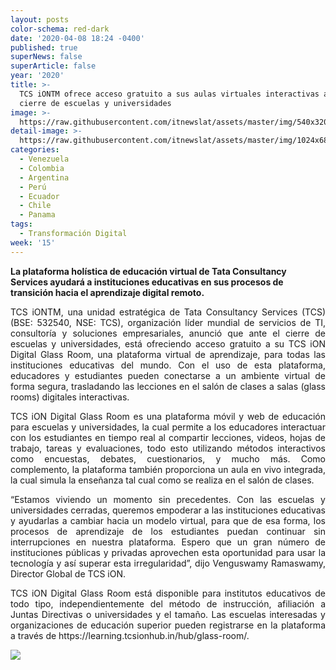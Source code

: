 ```yaml
---
layout: posts
color-schema: red-dark
date: '2020-04-08 18:24 -0400'
published: true
superNews: false
superArticle: false
year: '2020'
title: >-
  TCS iONTM ofrece acceso gratuito a sus aulas virtuales interactivas ante el
  cierre de escuelas y universidades
image: >-
  https://raw.githubusercontent.com/itnewslat/assets/master/img/540x320/Salon-de-Clase-p.jpg
detail-image: >-
  https://raw.githubusercontent.com/itnewslat/assets/master/img/1024x680/Salon-de-Clase-g.jpg
categories:
  - Venezuela
  - Colombia
  - Argentina
  - Perú
  - Ecuador
  - Chile
  - Panama
tags:
  - Transformación Digital
week: '15'
---
```

**La plataforma holística de educación virtual de Tata Consultancy Services ayudará a instituciones educativas en sus procesos de transición hacia el aprendizaje digital remoto.**

<p style="text-align: justify;">TCS iONTM, una unidad estratégica de Tata Consultancy Services (TCS) (BSE: 532540, NSE: TCS), organización líder mundial de servicios de TI, consultoría y soluciones empresariales, anunció que ante el cierre de escuelas y universidades, está ofreciendo acceso gratuito a su TCS iON Digital Glass Room, una plataforma virtual de aprendizaje, para todas las instituciones educativas del mundo. Con el uso de esta plataforma, educadores y estudiantes pueden conectarse a un ambiente virtual de forma segura, trasladando las lecciones en el salón de clases a salas (glass rooms) digitales interactivas.</p>

<p style="text-align: justify;">TCS iON Digital Glass Room es una plataforma móvil y web de educación para escuelas y universidades, la cual permite a los educadores interactuar con los estudiantes en tiempo real al compartir lecciones, videos, hojas de trabajo, tareas y evaluaciones, todo esto utilizando métodos interactivos como encuestas, debates, cuestionarios, y mucho más. Como complemento, la plataforma también proporciona un aula en vivo integrada, la cual simula la enseñanza tal cual como se realiza en el salón de clases.</p>

<p style="text-align: justify;">“Estamos viviendo un momento sin precedentes. Con las escuelas y universidades cerradas, queremos empoderar a las instituciones educativas y ayudarlas a cambiar hacia un modelo virtual, para que de esa forma, los procesos de aprendizaje de los estudiantes puedan continuar sin interrupciones en nuestra plataforma. Espero que un gran número de instituciones públicas y privadas aprovechen esta oportunidad para usar la tecnología y así superar esta irregularidad”, dijo Venguswamy Ramaswamy, Director Global de TCS iON.</p> 

<p style="text-align: justify;">TCS iON Digital Glass Room está disponible para institutos educativos de todo tipo, independientemente del método de instrucción, afiliación a Juntas Directivas o universidades y el tamaño. Las escuelas interesadas y organizaciones de educación superior pueden registrarse en la plataforma a través de https://learning.tcsionhub.in/hub/glass-room/.</p>

<img src="https://tracker.metricool.com/c3po.jpg?hash=56f88a41e39ab42c063cc51676587a04"/>